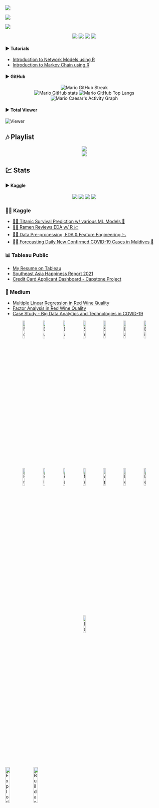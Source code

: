 <!-- Backup Code -->
<!-- * Backup README file/code of Mario Caesar (linktr.ee/caesarmario_). This backup codes contains unused widgets, links, and stats from main README file -->
<!-- * Feel free to use this code/file by citing the README owner/name -->
<!-- * Check out my other works here (linktr.ee/caesarmario_) -->

<!-- From GitHub Readme -->
<a href="https://www.behance.net/caesarmario_" target="_blank" rel="noopener noreferrer">
    <img src="https://img.shields.io/badge/Behance-1769ff?style=for-the-badge&logo=behance&logoColor=white&link=https://www.behance.net/caesarmario_">
 </a>
 
<a><img src="https://img.shields.io/badge/PHP-777BB4?style=for-the-badge&logo=php&logoColor=white"></a>

<a><img src="https://img.shields.io/badge/Notepad++-90E59A.svg?style=for-the-badge&logo=notepad%2B%2B&logoColor=black"></a>

<p align="center">
  <a><img src="https://img.shields.io/badge/Adobe%20Photoshop-31A8FF?style=for-the-badge&logo=Adobe%20Photoshop&logoColor=black"></a>
  <a><img src="https://img.shields.io/badge/Adobe%20Lightroom-31A8FF?style=for-the-badge&logo=Adobe%20Lightroom&logoColor=white"></a>
  <a><img src="https://img.shields.io/badge/Microsoft_Office-D83B01?style=for-the-badge&logo=microsoft-office&logoColor=white"></a>
  <a><img src="https://img.shields.io/badge/figma-%23F24E1E.svg?style=for-the-badge&logo=figma&logoColor=white"></a>
</p>

#### ▶ Tutorials
- [Introduction to Network Models using R](https://www.kaggle.com/caesarmario/beginner-introduction-to-network-models-using-r)
- [Introduction to Markov Chain using R](https://www.kaggle.com/caesarmario/beginner-introduction-to-markov-chain-using-r)

#### ▶ GitHub
<p align="center">
  <img src="https://github-readme-streak-stats.herokuapp.com/?user=caesarmario&theme=tokyonight_duo&fire=00dbde&hide_border=true&stroke=00dbde&ring=00dbde&currStreakNum=f2f2f2&sideNums=f2f2f2&currStreakLabel=f2f2f2&sideLabels=f2f2f2&dates=00dbde" alt="Mario GitHub Streak"><br>
  <img src="https://github-readme-stats.vercel.app/api?username=caesarmario&show_icons=true&theme=github_dark&title_color=00dbde&text_color=f2f2f2&icon_color=00dbde&hide_border=true" alt="Mario GitHub stats">
  <img src="https://github-readme-stats.vercel.app/api/top-langs/?username=caesarmario&langs_count=5&theme=github_dark&title_color=00dbde&text_color=f2f2f2&hide_border=true" alt="Mario GitHub Top Langs">
  <img src="https://activity-graph.herokuapp.com/graph?username=caesarmario&theme=react-dark&color=00dbde&line=00dbde&point=f2f2f2&area=true&hide_border=true&custom_title=Activity%20Graph" alt="Mario Caesar's Activity Graph">
</p>

#### ▶ Total Viewer
![Viewer](https://komarev.com/ghpvc/?username=caesarmario&style=flat-square&label=Views)
<br>

## 🎶 Playlist
<p align="center">
  <!-- [1] --> <img src="https://spotify-github-profile.vercel.app/api/view?uid=dsotcflgv3vqqpo65vtffzbbr&cover_image=true&theme=natemoo-re&bar_color=53b14f&bar_color_cover=false"><br>
  <!--[2]--> <img src="https://spotify-recently-played-readme.vercel.app/api?user=dsotcflgv3vqqpo65vtffzbbr&count=5&width=500">
</p>

<!-- Stats -->
## 💹 Stats
#### ▶ Kaggle
<p align="center">
  <img src="https://road-to-kaggle-grandmaster.vercel.app/api/badges/caesarmario/competition/"/>
  <img src="https://road-to-kaggle-grandmaster.vercel.app/api/badges/caesarmario/dataset/"/>
  <img src="https://road-to-kaggle-grandmaster.vercel.app/api/badges/caesarmario/notebook/"/>
  <img src="https://road-to-kaggle-grandmaster.vercel.app/api/badges/caesarmario/discussion/"/>
</p>


### 👨‍💻 Kaggle
- [🚢⚓ Titanic Survival Prediction w/ various ML Models 🔮](https://www.kaggle.com/code/caesarmario/survival-prediction-w-various-ml-models)
- [🍜🌟 Ramen Reviews EDA w/ R 📈](https://www.kaggle.com/code/caesarmario/ramen-reviews-eda-w-r)
- [🏬🔧 Data Pre-processing, EDA & Feature Engineering 📉](https://www.kaggle.com/code/caesarmario/data-pre-processing-eda-feature-engineering)
- [🦠😷 Forecasting Daily New Confirmed COVID-19 Cases in Maldives 🔮](https://www.kaggle.com/code/caesarmario/forecasting-daily-new-confirmed-cases-in-maldives)

### 📊 Tableau Public
- [My Resume on Tableau](https://public.tableau.com/app/profile/caesarmario/viz/MarioCaesar-CurriculumVitae/Resume)
- [Southeast Asia Happiness Report 2021](https://public.tableau.com/app/profile/caesarmario/viz/SouthEastAsiaHappinessReport2021/SEAHappinessReport2021)
- [Credit Card Applicant Dashboard - Capstone Project](https://public.tableau.com/app/profile/caesarmario/viz/CreditCardApplicantDashboard/ApplicantDashboard)

### 📃 Medium
- [Multiple Linear Regression in Red Wine Quality](https://caesarmario.medium.com/multiple-linear-regression-in-red-wine-quality-bd42933b7b27)
- [Factor Analysis in Red Wine Quality](https://caesarmario.medium.com/factor-analysis-in-red-wine-quality-7665ee0ef30d)
- [Case Study - Big Data Analytics and Technologies in COVID-19](https://caesarmario.medium.com/big-data-analytics-and-technologies-in-covid-19-cb30f7fbe035)

<!-- Completion Badges -->
<p align="center">
  <a href="https://www.cloudskillsboost.google/public_profiles/e1e49691-5144-4d7e-b183-7075c066088d/badges/2650136" target="_blank" rel="noopener noreferrer"><img src="https://cdn.qwiklabs.com/P2WZ5Sy9R%2B8JiXZDC47HyDpnu3Fv1JGgeJm80J0yFvA%3D" width="12%" height="12%" alt="Modernizing Data Lakes and Data Warehouses with Google Cloud - Google"/></a>
  <a href="https://www.cloudskillsboost.google/public_profiles/e1e49691-5144-4d7e-b183-7075c066088d/badges/2678295" target="_blank" rel="noopener noreferrer"><img src="https://cdn.qwiklabs.com/CKPSGrCkK8WsDJceFu%2FfnYl8ImeY7sN8qbne1SCG%2Bm8%3D" width="12%" height="12%" alt="Building Batch Data Pipelines on Google Cloud - Google"/></a>
  <a href="https://www.cloudskillsboost.google/public_profiles/e1e49691-5144-4d7e-b183-7075c066088d/badges/2720520" target="_blank" rel="noopener noreferrer"><img src="https://cdn.qwiklabs.com/ll7JX2lQRFcsQvsyGKHDIrHroGUaR8C8iWZcIBbyQTM%3D" width="12%" height="12%" alt="Building Resilient Streaming Analytics Systems on Google Cloud"/></a>
  <a href="https://www.cloudskillsboost.google/public_profiles/e1e49691-5144-4d7e-b183-7075c066088d/badges/2707066" target="_blank" rel="noopener noreferrer"><img src="https://cdn.qwiklabs.com/SeyvvIPtws8PoouWUfTC4nUkJAPCpXOAGaLHSNVGolE%3D" width="12%" height="12%" alt="Smart Analytics, Machine Learning, and AI on Google Cloud - Google"/></a>
  <a href="https://www.cloudskillsboost.google/public_profiles/e1e49691-5144-4d7e-b183-7075c066088d/badges/2720946" target="_blank" rel="noopener noreferrer"><img src="https://cdn.qwiklabs.com/%2F5gxqGOWNHh8z46puNxn1UZVt96Qiy6vrJKasroCHTA%3D" width="12%" height="12%" alt="Serverless Data Processing with Dataflow: Foundations"/></a>
    <a href="https://www.cloudskillsboost.google/public_profiles/e1e49691-5144-4d7e-b183-7075c066088d/badges/2741450" target="_blank" rel="noopener noreferrer"><img src="https://cdn.qwiklabs.com/%2BCsWnL49dO1EiQScypoKfAJdI8oWEgDWqu5PBt%2FWepc%3D" width="12%" height="12%" alt="Data Engineering"/></a>
    <a href="https://www.cloudskillsboost.google/public_profiles/e1e49691-5144-4d7e-b183-7075c066088d/badges/2744922" target="_blank" rel="noopener noreferrer"><img src="https://cdn.qwiklabs.com/bWAeRBJNl9ENT%2B%2F%2FYwynddPswnVP9o2EtsDpMw4rVHc%3D" width="12%" height="12%" alt="BigQuery Basics for Data Analysts"/></a>
    <a href="https://www.cloudskillsboost.google/public_profiles/e1e49691-5144-4d7e-b183-7075c066088d/badges/2772974" target="_blank" rel="noopener noreferrer"><img src="https://cdn.qwiklabs.com/tQ%2BH5t5YFW0ExV5LB%2Fpyli4m1GGWhAzUs2423D04Uos%3D" width="12%" height="12%" alt="Preparing for the Google Cloud Professional Data Engineer Exam"/></a>
    <a href="https://www.cloudskillsboost.google/public_profiles/e1e49691-5144-4d7e-b183-7075c066088d/badges/2784327" target="_blank" rel="noopener noreferrer"><img src="https://cdn.qwiklabs.com/wM1hlNzU2Q0gICAh5H%2FuxOWRmCEZy8n4iL5uY084R0M%3D" width="12%" height="12%" alt="BigQuery for Machine Learning"/></a>
    <a href="https://www.cloudskillsboost.google/public_profiles/e1e49691-5144-4d7e-b183-7075c066088d/badges/2785257" target="_blank" rel="noopener noreferrer"><img src="https://cdn.qwiklabs.com/h%2FIVtx06Cx%2FlEFFsEhXYDX4yQom0wFGFsAzES6iN%2Fg8%3D" width="12%" height="12%" alt="Baseline: Data, ML, AI"/></a>
    <a href="https://www.cloudskillsboost.google/public_profiles/e1e49691-5144-4d7e-b183-7075c066088d/badges/2791898" target="_blank" rel="noopener noreferrer"><img src="https://cdn.qwiklabs.com/V34VI%2F%2Bgbb8R3wx%2FcY7YR5m0rDjb%2BO0Ng15IXqjQmZg%3D" width="12%" height="12%" alt="Machine Learning APIs"/></a>
    <a href="https://www.cloudskillsboost.google/public_profiles/e1e49691-5144-4d7e-b183-7075c066088d/badges/2791986" target="_blank" rel="noopener noreferrer"><img src="https://cdn.qwiklabs.com/%2ByRoVVhrBZ6yVj2qvTL1uC9FXZRixCjyoRBmflV6n18%3D" width="12%" height="12%" alt="Applying BigQuery ML's Classification, Regression, and Demand Forecasting for Retail Applications"/></a>
    <a href="https://www.cloudskillsboost.google/public_profiles/e1e49691-5144-4d7e-b183-7075c066088d/badges/2805479" target="_blank" rel="noopener noreferrer"><img src="https://cdn.qwiklabs.com/HQ8jNKh%2B3GgyXKK%2FO4rHU9mjdiG686k2KLz8odm8cus%3D" width="12%" height="12%" alt="Data Science on Google Cloud: Machine Learning"/></a>
    <a href="https://www.cloudskillsboost.google/public_profiles/e1e49691-5144-4d7e-b183-7075c066088d/badges/2815485" target="_blank" rel="noopener noreferrer"><img src="https://cdn.qwiklabs.com/r%2BjRIU1BGmi%2F57D7Ng%2FNNv8WzwUrHWDWHufSvyIKIy4%3D" width="12%" height="12%" alt="Data Science on Google Cloud"/></a>
    <a href="https://www.cloudskillsboost.google/public_profiles/e1e49691-5144-4d7e-b183-7075c066088d/badges/2824195" target="_blank" rel="noopener noreferrer"><img src="https://cdn.qwiklabs.com/%2Fuq8ZLWpBwlunLbphQPHuSEgIQgZxNapBXxAZ0om%2BjI%3D" width="12%" height="12%" alt="Language, Speech, Text, & Translation with Google Cloud APIs"/></a>
</p>
 
 <!-- Skills Badge -->
 <a href="https://www.cloudskillsboost.google/public_profiles/e1e49691-5144-4d7e-b183-7075c066088d/badges/2773139" target="_blank" rel="noopener noreferrer"><img src="https://cdn.qwiklabs.com/3lzfdnpwrMI1VXzUzD9l4CH9BwB4o59yK11xKdp2r08%3D" width="17%" height="17%" alt="Exploring Data with Looker"/></a>
 <a href="https://www.cloudskillsboost.google/public_profiles/e1e49691-5144-4d7e-b183-7075c066088d/badges/2778788" target="_blank" rel="noopener noreferrer"><img src="https://cdn.qwiklabs.com/lIg3eM71hoTWlibz3nDLlW914bdh%2FTyq49DtYXGqt5Q%3D" width="17%" height="17%" alt="Build and Deploy Machine Learning Solutions on Vertex AI"/></a>

